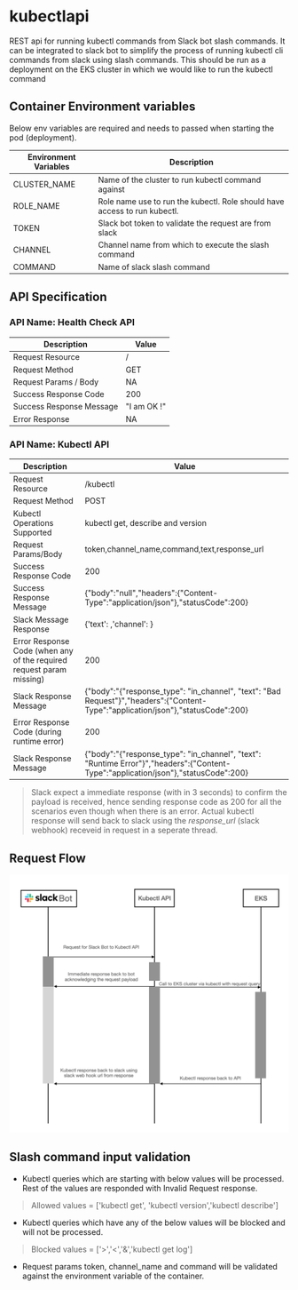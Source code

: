 # kubectlapi
REST api for running kubectl commands from Slack bot slash commands. It can be integrated to slack bot to simplify the process of running kubectl cli commands from slack using slash commands. This should be run as a deployment on the EKS cluster in which we would like to run the kubectl command

## Container Environment variables
Below env variables are required and needs to passed when starting the pod (deployment).

Environment Variables | Description
--- | --- 
CLUSTER_NAME | Name of the cluster to run kubectl command against
ROLE_NAME | Role name use to run the kubectl. Role should have access to run kubectl. 
TOKEN | Slack bot token to validate the request are from slack 
CHANNEL | Channel name from which to execute the slash command 
COMMAND | Name of slack slash command

## API Specification
### API Name: Health Check API
Description | Value
--- | ---
Request Resource | /
Request Method | GET
Request Params / Body | NA
Success Response Code | 200
Success Response Message |  "I am OK !"
Error Response | NA

### API Name: Kubectl API
Description | Value
--- | ---
Request Resource | /kubectl
Request Method | POST
Kubectl Operations Supported | kubectl get, describe and version
Request Params/Body | token,channel_name,command,text,response_url
Success Response Code | 200
Success Response Message | {"body":"null","headers":{"Content-Type":"application/json"},"statusCode":200}
Slack Message Response | {'text': <kubectl response>,'channel': <authored channel>}
Error Response Code (when any of the required request param missing) | 200
Slack Response  Message | {"body":"{\"response_type\": \"in_channel\", \"text\": \"Bad Request\"}","headers":{"Content-Type":"application/json"},"statusCode":200}
Error Response Code (during runtime error) |  200
Slack Response  Message | {"body":"{\"response_type\": \"in_channel\", \"text\": \"Runtime Error\"}","headers":{"Content-Type":"application/json"},"statusCode":200}
  
> Slack expect a immediate response (with in 3 seconds) to confirm the payload is received, hence sending response code as 200 for all the scenarios even though when there is an error. Actual kubectl response will send back to slack using the *response_url* (slack webhook) receveid in request in a seperate thread.

## Request Flow
![Request Flow Image](https://github.com/fazith27/kubectlapi/blob/main/img/request-flow.png)

## Slash command input validation
* Kubectl queries which are starting with below values will be processed. Rest of the values are responded with Invalid Request response.
> Allowed values = ['kubectl get', 'kubectl version','kubectl describe']

* Kubectl queries which have any of the below values will be blocked and will not be processed.
> Blocked values = ['>','<','&','kubectl get log']

* Request params token, channel_name and command will be validated against the environment variable of the container.
